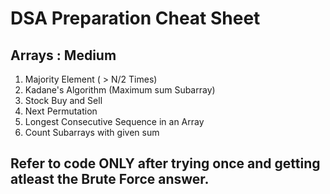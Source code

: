 
# DSA Preparation Cheat Sheet

## Arrays : Medium

1. Majority Element ( > N/2 Times)
2. Kadane's Algorithm (Maximum sum Subarray)
3. Stock Buy and Sell
4. Next Permutation
5. Longest Consecutive Sequence in an Array
6. Count Subarrays with given sum

## Refer to code ONLY after trying once and getting atleast the Brute Force answer.
